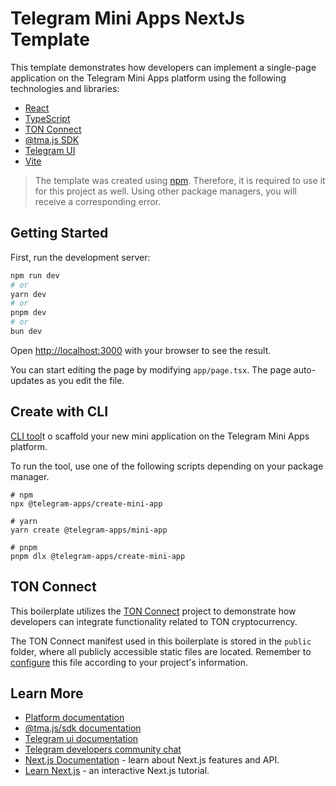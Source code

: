 # Telegram Mini Apps NextJs Template

This template demonstrates how developers can implement a single-page application on the Telegram
Mini Apps platform using the following technologies and libraries:

- [React](https://react.dev/)
- [TypeScript](https://www.typescriptlang.org/)
- [TON Connect](https://docs.ton.org/develop/dapps/ton-connect/overview)
- [@tma.js SDK](https://docs.telegram-mini-apps.com/packages/tma-js-sdk)
- [Telegram UI](https://github.com/Telegram-Mini-Apps/TelegramUI)
- [Vite](https://vitejs.dev/)

> The template was created using [npm](https://www.npmjs.com/). Therefore, it is required to use
> it for this project as well. Using other package managers, you will receive a corresponding error.
> 
## Getting Started

First, run the development server:

```bash
npm run dev
# or
yarn dev
# or
pnpm dev
# or
bun dev
```
Open [http://localhost:3000](http://localhost:3000) with your browser to see the result.

You can start editing the page by modifying `app/page.tsx`. The page auto-updates as you edit the file.

## Create with CLI

[CLI tool](https://docs.telegram-mini-apps.com/packages/telegram-apps-create-mini-app)t o scaffold your new mini application on the Telegram Mini Apps platform.

To run the tool, use one of the following scripts depending on your package manager.

```shell
# npm
npx @telegram-apps/create-mini-app

# yarn
yarn create @telegram-apps/mini-app

# pnpm
pnpm dlx @telegram-apps/create-mini-app
```

## TON Connect

This boilerplate utilizes the [TON Connect](https://docs.ton.org/develop/dapps/ton-connect/overview)
project to demonstrate how developers can integrate functionality related to TON cryptocurrency.

The TON Connect manifest used in this boilerplate is stored in the `public` folder, where all
publicly accessible static files are located. Remember
to [configure](https://docs.ton.org/develop/dapps/ton-connect/manifest) this file according to your
project's information.

## Learn More

- [Platform documentation](https://docs.telegram-mini-apps.com/)
- [@tma.js/sdk documentation](https://docs.telegram-mini-apps.com/packages/tma-js-sdk)
- [Telegram ui documentation](https://tgui.xelene.me/?path=/docs/getting-started--documentation)
- [Telegram developers community chat](https://t.me/devs)
- [Next.js Documentation](https://nextjs.org/docs) - learn about Next.js features and API.
- [Learn Next.js](https://nextjs.org/learn) - an interactive Next.js tutorial.